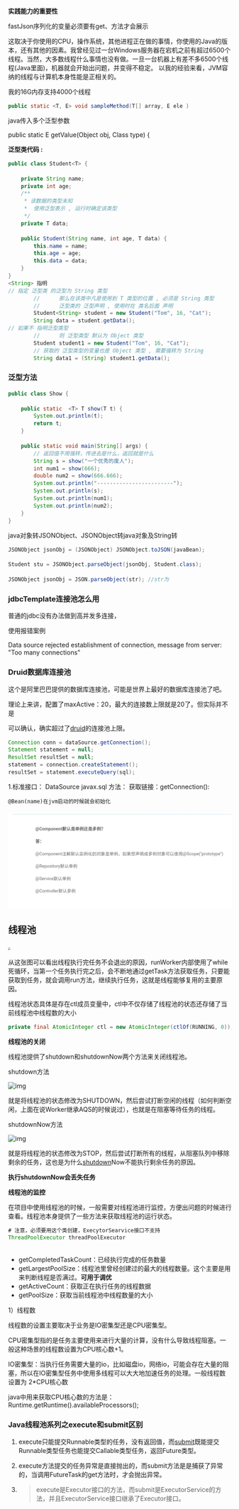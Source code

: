 **实践能力的重要性**

fastJson序列化的变量必须要有get、方法才会展示

这取决于你使用的CPU，操作系统，其他进程正在做的事情，你使用的Java的版本，还有其他的因素。我曾经见过一台Windows服务器在宕机之前有超过6500个线程。当然，大多数线程什么事情也没有做。一旦一台机器上有差不多6500个线程(Java里面)，机器就会开始出问题，并变得不稳定。
以我的经验来看，JVM容纳的线程与计算机本身性能是正相关的。

我的16G内存支持4000个线程

```java
public static <T, E> void sampleMethod(T[] array, E ele )
```

java传入多个泛型参数

public static <E> E getValue(Object obj, Class<E> type) {

**泛型类代码 :**

```java
public class Student<T> {

    private String name;
    private int age;
    /**
     * 该数据的类型未知
     *  使用泛型表示 , 运行时确定该类型
     */
    private T data;

    public Student(String name, int age, T data) {
        this.name = name;
        this.age = age;
        this.data = data;
    }
}
<String> 指明
// 指定 泛型类 的泛型为 String 类型
        //      那么在该类中凡是使用到 T 类型的位置 , 必须是 String 类型
        //      泛型类的 泛型声明 , 使用时在 类名后面 声明
        Student<String> student = new Student("Tom", 16, "Cat");
        String data = student.getData();
// 如果不 指明泛型类型
        //      则 泛型类型 默认为 Object 类型
        Student student1 = new Student("Tom", 16, "Cat");
        // 获取的 泛型类型的变量也是 Object 类型 , 需要强转为 String
        String data1 = (String) student1.getData();

```



### **泛型方法**

```java
public class Show {
 
    public static  <T> T show(T t) {
        System.out.println(t);
        return t;
    }
 
    public static void main(String[] args) {
        // 返回值不用强转，传进去是什么，返回就是什么
        String s = show("一个优秀的废人");
        int num1 = show(666);
        double num2 = show(666.666);
        System.out.println("------------------------");
        System.out.println(s);
        System.out.println(num1);
        System.out.println(num2);
    }
}
```





java对象转JSONObject、JSONObject转java对象及String转

```java
JSONObject jsonObj = (JSONObject) JSONObject.toJSON(javaBean); 

Student stu = JSONObject.parseObject(jsonObj, Student.class);

JSONObject jsonObj = JSON.parseObject(str); //str为
```



### jdbcTemplate连接池怎么用

普通的jdbc没有办法做到高并发多连接，

使用报错案例

Data source rejected establishment of connection,  message from server: "Too many connections"

### Druid数据库连接池

​    这个是阿里巴巴提供的数据库连接池，可能是世界上最好的数据库连接池了吧。

理论上来讲，配置了maxActive：20，最大的连接数上限就是20了。但实际并不是

可以确认，确实超过了[druid](https://so.csdn.net/so/search?q=druid&spm=1001.2101.3001.7020)的连接池上限。

```java
Connection conn = dataSource.getConnection();
Statement statement = null;
ResultSet resultSet = null;
statement = connection.createStatement();
resultSet = statement.executeQuery(sql);
```



1.标准接口： DataSource javax.sql
         方法：
           获取链接：getConnection():



```
@Bean(name)在jvm启动的时候就会初始化
```

![image-20220602222504049](Java%E6%9C%AD%E8%AE%B0.assets/image-20220602222504049.png)

## 线程池

<img src="https://tva1.sinaimg.cn/large/e6c9d24egy1h2v3vgeqimj20u01dcadd.jpg" style="zoom: 33%;" />

从这张图可以看出线程执行完任务不会退出的原因，runWorker内部使用了while死循环，当第一个任务执行完之后，会不断地通过getTask方法获取任务，只要能获取到任务，就会调用run方法，继续执行任务，这就是线程能够复用的主要原因。

线程池状态具体是存在ctl成员变量中，ctl中不仅存储了线程池的状态还存储了当前线程池中线程数的大小

```java
private final AtomicInteger ctl = new AtomicInteger(ctlOf(RUNNING, 0));
```

**线程池的关闭**

线程池提供了shutdown和shutdownNow两个方法来关闭线程池。

shutdown方法

![img](https://pic4.zhimg.com/50/v2-6fed2e658bebe1c25f29ebf34bd0ab38_720w.jpg?source=1940ef5c)

就是将线程池的状态修改为SHUTDOWN，然后尝试打断空闲的线程（如何判断空闲，上面在说Worker继承AQS的时候说过），也就是在阻塞等待任务的线程。

shutdownNow方法

![img](https://pic2.zhimg.com/50/v2-ee2a9bce58f74f422c810f6958bbdafa_720w.jpg?source=1940ef5c)



就是将线程池的状态修改为STOP，然后尝试打断所有的线程，从阻塞队列中移除剩余的任务，这也是为什么[shutdown](https://www.zhihu.com/search?q=shutdown&search_source=Entity&hybrid_search_source=Entity&hybrid_search_extra={"sourceType"%3A"answer"%2C"sourceId"%3A2471908876})Now不能执行剩余任务的原因。

**执行shutdownNow会丢失任务**

**线程池的监控**

在项目中使用线程池的时候，一般需要对线程池进行监控，方便出问题的时候进行查看。线程池本身提供了一些方法来获取线程池的运行状态。

```java
# 注意，必须要用这个类创建，ExecytorSearvice接口不支持
ThreadPoolExecutor threadPoolExecutor
  
```

- getCompletedTaskCount：已经执行完成的任务数量
- getLargestPoolSize：线程池里曾经创建过的最大的线程数量。这个主要是用来判断线程是否满过。**可用于调优**
- getActiveCount：获取正在执行任务的线程数据
- getPoolSize：获取当前线程池中线程数量的大小

1）线程数

线程数的设置主要取决于业务是IO密集型还是CPU密集型。

CPU密集型指的是任务主要使用来进行大量的计算，没有什么导致线程阻塞。一般这种场景的线程数设置为CPU核心数+1。

IO密集型：当执行任务需要大量的io，比如磁盘io，网络io，可能会存在大量的阻塞，所以在IO密集型任务中使用多线程可以大大地加速任务的处理。一般线程数设置为 2*CPU核心数

java中用来获取CPU核心数的方法是：Runtime.getRuntime().availableProcessors();

### Java线程池系列之execute和submit区别

1. execute只能提交Runnable类型的任务，没有返回值，而[submit](https://so.csdn.net/so/search?q=submit&spm=1001.2101.3001.7020)既能提交Runnable类型任务也能提交Callable类型任务，返回Future类型。

2.  execute方法提交的任务异常是直接抛出的，而submit方法是是捕获了异常的，当调用FutureTask的get方法时，才会抛出异常。

3. > execute是Executor接口的方法，而submit是ExecutorService的方法，并且ExecutorService接口继承了Executor接口。